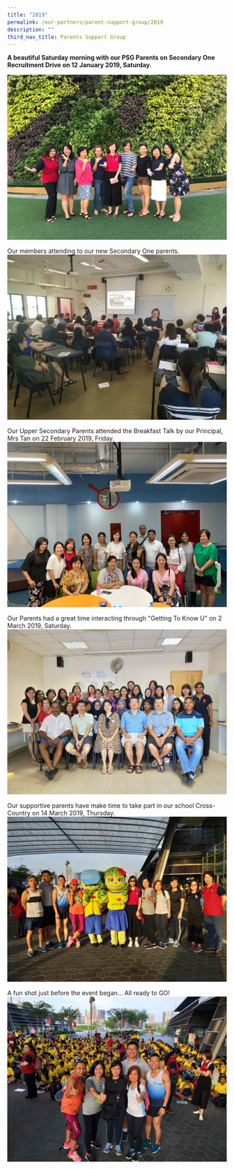 ```yaml
---
title: "2019"
permalink: /our-partners/parent-support-group/2019
description: ""
third_nav_title: Parents Support Group
---
```

**A beautiful Saturday morning with our PSG Parents on Secondary One Recruitment Drive on 12 January 2019, Saturday.**

![](/images/SecOne%20Recruitment%20Drive.jpeg)

Our members attending to our new Secondary One parents.
![](/images/Sec%20One%20Parents.jpeg)

Our Upper Secondary Parents attended the Breakfast Talk by our Principal, Mrs Tan on 22 February 2019, Friday.
![](/images/PSG11.jpeg)

Our Parents had a great time interacting through "Getting To Know U" on 2 March 2019, Saturday.
![](/images/PSGM1.jpeg)

Our supportive parents have make time to take part in our school Cross-Country on 14 March 2019, Thursday.
![](/images/PSG1%20(1).jpeg)

A fun shot just before the event began... All ready to GO!
![](/images/PSG2%20(1).jpeg)